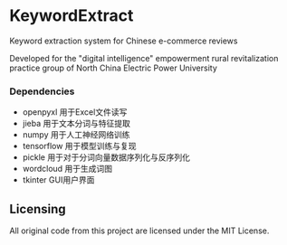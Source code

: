 
# KeywordExtract

Keyword extraction system for Chinese e-commerce reviews

Developed for the "digital intelligence" empowerment rural revitalization
practice group of North China Electric Power University

### Dependencies

 - openpyxl ⽤于Excel⽂件读写
 - jieba ⽤于⽂本分词与特征提取
 - numpy ⽤于⼈⼯神经⽹络训练
 - tensorflow ⽤于模型训练与复现
 - pickle ⽤于对于分词向量数据序列化与反序列化
 - wordcloud ⽤于⽣成词图
 - tkinter GUI⽤户界面

## Licensing

All original code from this project are licensed under the MIT License.